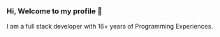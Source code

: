 ### Hi, Welcome to my profile 👋
I am a full stack developer with 16+ years of Programming Experiences.
